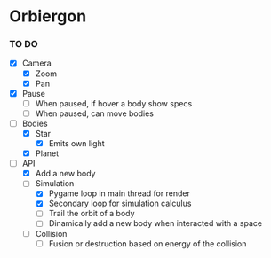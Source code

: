 # Orbiergon

### TO DO 
- [x] Camera
  - [x] Zoom
  - [x] Pan
- [x] Pause
  - [ ] When paused, if hover a body show specs
  - [ ] When paused, can move bodies
- [ ] Bodies
  - [x] Star
    - [x] Emits own light
  - [x] Planet
- [ ] API
  - [x] Add a new body
  - [ ] Simulation
    - [x] Pygame loop in main thread for render
    - [x] Secondary loop for simulation calculus
    - [ ] Trail the orbit of a body
    - [ ] Dinamically add a new body when interacted with a space
  - [ ] Collision
    - [ ] Fusion or destruction based on energy of the collision
